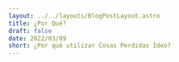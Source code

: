 ```yaml
---
layout: ../../layouts/BlogPostLayout.astro
title: ¿Por Qué?
draft: false
date: 2022/03/09
short: ¿Por qué utilizar Cosas Perdidas Ideo?
---
```

